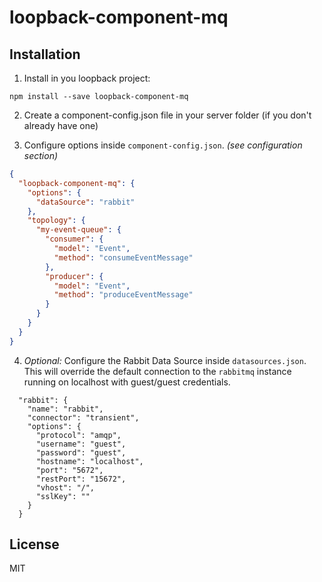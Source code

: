 # loopback-component-mq

## Installation

1. Install in you loopback project:

  `npm install --save loopback-component-mq`

2. Create a component-config.json file in your server folder (if you don't already have one)

3. Configure options inside `component-config.json`. *(see configuration section)*

  ```json
  {
    "loopback-component-mq": {
      "options": {
        "dataSource": "rabbit"
      },
      "topology": {
        "my-event-queue": {
          "consumer": {
            "model": "Event",
            "method": "consumeEventMessage"
          },
          "producer": {
            "model": "Event",
            "method": "produceEventMessage"
          }
        }
      }
    }
  }
  ```

4. *Optional:* Configure the Rabbit Data Source inside `datasources.json`. This will override the default connection to
the `rabbitmq` instance running on localhost with guest/guest credentials.

```
  "rabbit": {
    "name": "rabbit",
    "connector": "transient",
    "options": {
      "protocol": "amqp",
      "username": "guest",
      "password": "guest",
      "hostname": "localhost",
      "port": "5672",
      "restPort": "15672",
      "vhost": "/",
      "sslKey": ""
    }
  }
```

## License

MIT 
